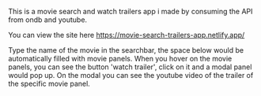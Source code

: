 This is a movie search and watch trailers app i made by consuming the API from ondb and youtube.

You can view the site here 
https://movie-search-trailers-app.netlify.app/

Type the name of the movie in the searchbar, the space below would be automatically filled with movie panels.
When you hover on the movie panels, you can see the button 'watch trailer', click on it and a modal panel would pop up.
On the modal you can see the youtube video of the trailer of the specific movie panel.
